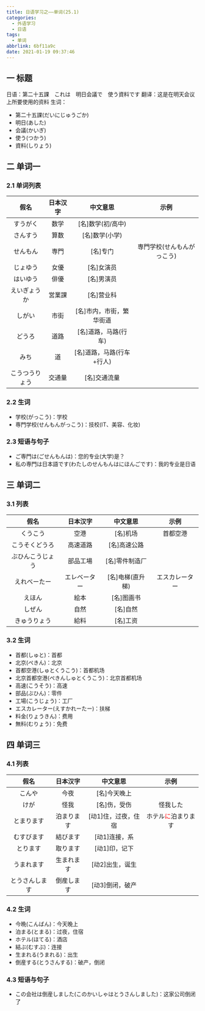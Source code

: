 ```yaml
---
title: 日语学习之——单词(25.1)
categories:
  - 外语学习
  - 日语
tags:
  - 单词
abbrlink: 6bf11a9c
date: 2021-01-19 09:37:46
---
```

## 一 标题

日语：第二十五課　これは　明日会議で　使う資料です
翻译：这是在明天会议上所要使用的资料
生词：

* 第二十五課(だいにじゅうごか)
* 明日(あした)
* 会議(かいぎ)
* 使う(つかう)
* 資料(しりょう)

<!--more-->

## 二 单词一

### 2.1 单词列表

|    **假名**    | **日本汉字** |       **中文意思**        |          **示例**          |
| :------------: | :----------: | :-----------------------: | :------------------------: |
|    すうがく    |     数学     |     [名]数学(初/高中)     |                            |
|    さんすう    |     算数     |      [名]数学(小学)       |                            |
|    せんもん    |     専門     |         [名]专门          | 専門学校(せんもんがっこう) |
|    じょゆう    |     女優     |        [名]女演员         |                            |
|    はいゆう    |     俳優     |        [名]男演员         |                            |
|  えいぎょうか  |    営業課    |        [名]营业科         |                            |
|     しがい     |     市街     | [名]市内，市街，繁华街道  |                            |
|     どうろ     |     道路     |   [名]道路，马路(行车)    |                            |
|      みち      |      道      | [名]道路，马路(行车+行人) |                            |
| こうつうりょう |    交通量    |       [名]交通流量        |                            |

### 2.2 生词

* 学校(がっこう)：学校
* 専門学校(せんもんがっこう)：技校(IT、美容、化妆)

### 2.3 短语与句子

* ご専門は(ごせんもんは)：您的专业(大学)是？
* 私の専門は日本語です(わたしのせんもんはにほんごです)：我的专业是日语

## 三 单词二

### 3.1 列表

|     **假名**     | **日本汉字** |   **中文意思**   |    **示例**    |
| :--------------: | :----------: | :--------------: | :------------: |
|     くうこう     |     空港     |     [名]机场     |    首都空港    |
|  こうそくどうろ  |   高速道路   |   [名]高速公路   |                |
| ぶひんこうじょう |   部品工場   |  [名]零件制造厂  |                |
|   えれべーたー   | エレベーター | [名]电梯(直升梯) | エスカレーター |
|      えほん      |     絵本     |    [名]图画书    |                |
|      しぜん      |     自然     |     [名]自然     |                |
|   きゅうりょう   |     給料     |     [名]工资     |                |

### 3.2 生词

* 首都(しゅと)：首都
* 北京(ぺきん)：北京
* 首都空港(しゅとくうこう)：首都机场
* 北京首都空港(ぺきんしゅとくうこう)：北京首都机场
* 高速(こうそう)：高速
* 部品(ぶひん)：零件
* 工場(こうじょう)：工厂
* エスカレーター(えすかれーたー)：扶梯
* 料金(りょうきん)：费用
* 無料(むりょう)：免费

## 四 单词三

### 4.1 列表

|    **假名**    | **日本汉字** |    **中文意思**     |                  **示例**                   |
| :------------: | :----------: | :-----------------: | :-----------------------------------------: |
|     こんや     |     今夜     |    [名]今天晚上     |                                             |
|      けが      |     怪我     |    [名]伤，受伤     |                  怪我した                   |
|   とまります   |  泊まります  | [动1]住，过夜，住宿 | ホテル<font color="red">に</font>泊まります |
|   むすびます   |   結びます   |    [动1]连接，系    |                                             |
|    とります    |   取ります   |    [动1]印，记下    |                                             |
|   うまれます   |  生まれます  |   [动2]出生，诞生   |                                             |
| とうさんします |  倒産します  |   [动3]倒闭，破产   |                                             |

### 4.2 生词

* 今晩(こんばん)：今天晚上
* 泊まる(とまる)：过夜，住宿
* ホテル(ほてる)：酒店
* 結ぶ(むすぶ)：连接
* 生まれる(うまれる)：出生
* 倒産する(とうさんする)：破产，倒闭

### 4.3 短语与句子

* この会社は倒産しました(このかいしゃはとうさんしました)：这家公司倒闭了

